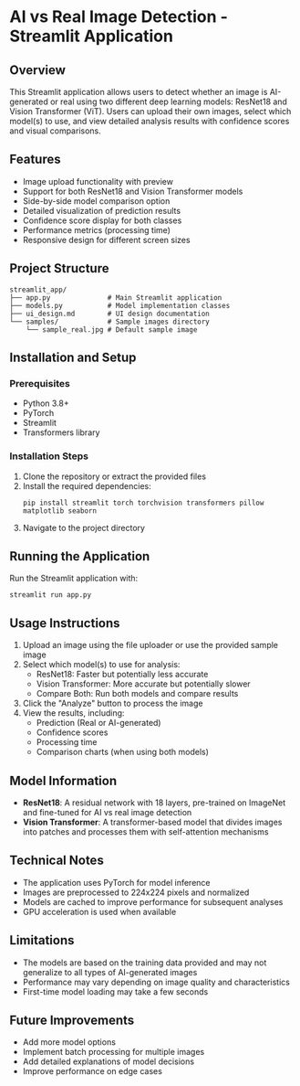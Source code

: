 # AI vs Real Image Detection - Streamlit Application

## Overview
This Streamlit application allows users to detect whether an image is AI-generated or real using two different deep learning models: ResNet18 and Vision Transformer (ViT). Users can upload their own images, select which model(s) to use, and view detailed analysis results with confidence scores and visual comparisons.

## Features
- Image upload functionality with preview
- Support for both ResNet18 and Vision Transformer models
- Side-by-side model comparison option
- Detailed visualization of prediction results
- Confidence score display for both classes
- Performance metrics (processing time)
- Responsive design for different screen sizes

## Project Structure
```
streamlit_app/
├── app.py              # Main Streamlit application
├── models.py           # Model implementation classes
├── ui_design.md        # UI design documentation
└── samples/            # Sample images directory
    └── sample_real.jpg # Default sample image
```

## Installation and Setup

### Prerequisites
- Python 3.8+
- PyTorch
- Streamlit
- Transformers library

### Installation Steps
1. Clone the repository or extract the provided files
2. Install the required dependencies:
   ```
   pip install streamlit torch torchvision transformers pillow matplotlib seaborn
   ```
3. Navigate to the project directory

## Running the Application
Run the Streamlit application with:
```
streamlit run app.py
```

## Usage Instructions
1. Upload an image using the file uploader or use the provided sample image
2. Select which model(s) to use for analysis:
   - ResNet18: Faster but potentially less accurate
   - Vision Transformer: More accurate but potentially slower
   - Compare Both: Run both models and compare results
3. Click the "Analyze" button to process the image
4. View the results, including:
   - Prediction (Real or AI-generated)
   - Confidence scores
   - Processing time
   - Comparison charts (when using both models)

## Model Information
- **ResNet18**: A residual network with 18 layers, pre-trained on ImageNet and fine-tuned for AI vs real image detection
- **Vision Transformer**: A transformer-based model that divides images into patches and processes them with self-attention mechanisms

## Technical Notes
- The application uses PyTorch for model inference
- Images are preprocessed to 224x224 pixels and normalized
- Models are cached to improve performance for subsequent analyses
- GPU acceleration is used when available

## Limitations
- The models are based on the training data provided and may not generalize to all types of AI-generated images
- Performance may vary depending on image quality and characteristics
- First-time model loading may take a few seconds

## Future Improvements
- Add more model options
- Implement batch processing for multiple images
- Add detailed explanations of model decisions
- Improve performance on edge cases
